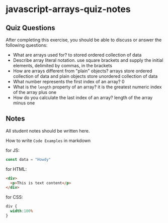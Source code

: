 # javascript-arrays-quiz-notes

## Quiz Questions

After completing this exercise, you should be able to discuss or answer the following questions:

- What are arrays used for?
to stored ordered collection of data
- Describe array literal notation.
use square brackets and supply the initial elements, delimited by commas,  in the brackets
- How are arrays different from "plain" objects?
arrays store ordered collection of data and plain objects store unordered collection of data
- What number represents the first index of an array?
0
- What is the `length` property of an array?
it is the greatest numeric index of the array plus one
- How do you calculate the last index of an array?
length of the array minus one

## Notes

All student notes should be written here.


How to write `Code Examples` in markdown

for JS:
```javascript
const data = "Howdy"
```

for HTML:
```html
<div>
  <p>This is text content</p>
</div>
```

for CSS:
```css
div {
  width:100%
}
```
